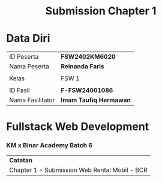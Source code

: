 <h1 align="center">
  Submission Chapter 1
</h1>

# Data Diri
|  |  |
|--|--|
| ID Peserta | **FSW2402KM6020** |
| Nama Peserta | **Reinanda Faris** |
|  |  |  - 
| Kelas | FSW 1 |
|  |  |
| ID Fasil | **F-FSW24001086** |
| Nama Fasilitator | **Imam Taufiq Hermawan** |

# Fullstack Web Development
### KM x Binar Academy Batch 6
|  |
|--|
| **Catatan** |
| Chapter 1 - Submission Web Rental Mobil - BCR|
